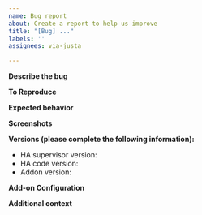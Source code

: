 ```yaml
---
name: Bug report
about: Create a report to help us improve
title: "[Bug] ..."
labels: ''
assignees: via-justa

---
```


**Describe the bug**
<!--
A clear and concise description of what the bug is.
-->

**To Reproduce**
<!--
Steps to reproduce the behavior:
1. Go to '...'
2. Click on '....'
3. Scroll down to '....'
4. See error
-->

**Expected behavior**
<!--
A clear and concise description of what you expected to happen.
-->

**Screenshots**
<!--
If applicable, add screenshots to help explain your problem.
-->

**Versions (please complete the following information):**
 - HA supervisor version:
 - HA code version:
 - Addon version:

**Add-on Configuration**
<!--
Please make sure to remove sensitive information
-->

**Additional context**
<!--
Add any other context about the problem here.
-->
